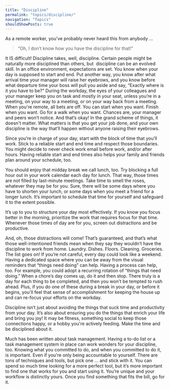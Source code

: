 ```yaml
---
title: "Discipline"
permalink: "topics/discipline/"
navigation: "Topics"
shouldShowPosts: true
---
```


As a remote worker, you've probably never heard this from anybody ...

> “Oh, I don’t know how you have the discipline for that!”

It IS difficult! Discipline takes, well, discipline. Certain people might be naturally more disciplined than others, but  discipline can be an evolved skill. In an office environment, expectations are set. You know when your day is supposed to start and end. Put another way, you know after what arrival time your manager will raise her eyebrows, and you know before what departure time your boss will pull you aside and say, “Exactly where is it you have to be?” During the workday, the eyes of your colleagues and your manager keep you on task and mostly in your seat, unless you’re in a meeting, on your way to a meeting, or on your way back from a meeting. When you're remote, all bets are off. You can start when you want. Finish when you want. Go for a walk when you want. Chances are, your manager and peers won’t notice. And that’s okay! In the grand scheme of things, it doesn't matter. What matters is that you get your job done, and your own discipline is the way that’ll happen without anyone raising their eyebrows.

Since you’re in charge of your day, start with the block of time that you’ll work. Stick to a reliable start and end time and respect those boundaries. You might decide to never check work email before work, and/or after hours. Having reliable start and end times also helps your family and friends plan around your schedule, too.

You should enjoy that midday break we call lunch, too. Try blocking a full hour out in your work calendar each day for lunch. That way, those times are not filled by last-minute meetings. Take time to smell the roses, whatever they may be for you. Sure, there will be some days where you have to shorten your lunch, or some days when you meet a friend for a longer lunch. It’s important to schedule that time for yourself and safeguard it to the extent possible.

It’s up to you to structure your day most effectively. If you know you focus better in the morning, prioritize the work that requires focus for that time. Whenever those times of day are for you, screen out distractions and be productive.

And, oh, those distractions will come! That’s guaranteed, and that’s what those well-intentioned friends mean when they say they wouldn’t have the discipline to work from home. Laundry. Dishes. Floors. Cleaning. Groceries. The list goes on! If you’re not careful, every day could look like a weekend. Having a dedicated space where you can be away from the visual reminders that “things need doing” can help. Having a process can help, too. For example, you could adopt a recurring rotation of “things that need doing.” When a chore’s day comes up, do it and then stop. There truly is a day for each thing to be completed, and then you won't be tempted to rush ahead. Plus, if you do one of these during a break in your day, or before it begins, you'll feel that sense of accomplishment for keeping the house up and can re-focus your efforts on the workday.

Discipline isn’t just about avoiding the things that suck time and productivity from your day. It’s also about ensuring you do the things that enrich your life and bring you joy! It may be fitness, something social to keep those connections happy, or a hobby you're actively feeding. Make the time and be disciplined about it.

Much has been written about task management. Having a to-do list or a task management system in place can work wonders for your discipline, too. Knowing what you committed to do, and when you committed to do it, is important. Even if you're only being accountable to yourself. There are tons of techniques and tools, but pick one ... and stick with it. You can spend so much time looking for a more perfect tool, but it’s more important to find one that works for you and start using it. You’re unique and your workflow is distinctly yours. Once you find something that fits the bill, go for it.
